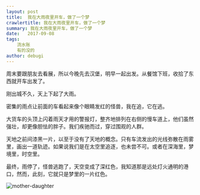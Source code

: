 ```yaml
---
layout: post
title:  我在大雨夜里开车，做了一个梦
crawlertitle: 我在大雨夜里开车，做了一个梦
summary: 我在大雨夜里开车，做了一个梦
date:   2017-09-08
tags:
    流水账
    有的没的
author: debugi
---
```


周末要跟朋友去看展，所以今晚先去汉堡，明早一起出发。从餐馆下班，收拾了东西就开车出发了。  

刚出城不久，天上下起了大雨。  

密集的雨点让前面的车看起来像个眼睛发红的怪兽，我在追，它在逃。  

大货车的头顶上闪着雨天才用的警报灯，整齐地排列在右侧的慢车道上，他们虽然强壮，却更像胆怯的胖子。我们疾驰而过，穿过围观的人群。  

天地之前间漆黑一片，以至于没有了天地的概念。只有车流发出的光线弥散在雨雾里，画出一道轨迹。如果说我们是在太空里追逐，也未尝不可。或者在深海里，梦境里，时空里。  

最终，雨停了，怪兽逃跑了，天空变成了深红色，我知道那是远处灯火通明的港口，然而，此刻，它就只是梦里的一片红色。  

![mother-daughter]({{site.baseurl}}/images/20170906-dream.png)

